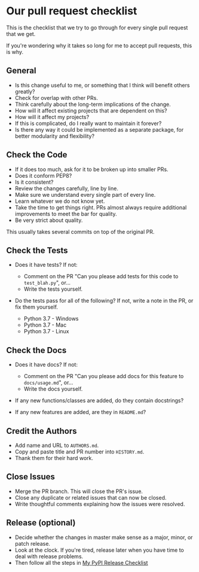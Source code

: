 # Our pull request checklist

This is the checklist that we try to go through for every single pull request that we get.

If you're wondering why it takes so long for me to accept pull requests, this is why.

## General

- Is this change useful to me, or something that I think will benefit others greatly?
- Check for overlap with other PRs.
- Think carefully about the long-term implications of the change.
- How will it affect existing projects that are dependent on this?
- How will it affect my projects?
- If this is complicated, do I really want to maintain it forever?
- Is there any way it could be implemented as a separate package, for better modularity and flexibility?

## Check the Code

- If it does too much, ask for it to be broken up into smaller PRs.
- Does it conform PEP8?
- Is it consistent?
- Review the changes carefully, line by line.
- Make sure we understand every single part of every line.
- Learn whatever we do not know yet.
- Take the time to get things right. PRs almost always require additional improvements to meet the bar for quality.
- Be very strict about quality.

This usually takes several commits on top of the original PR.

## Check the Tests

- Does it have tests? If not:

  - Comment on the PR "Can you please add tests for this code to `test_blah.py`", or...
  - Write the tests yourself.

- Do the tests pass for all of the following? If not, write a note in the PR, or fix them yourself.

  - Python 3.7 - Windows
  - Python 3.7 - Mac
  - Python 3.7 - Linux

## Check the Docs

- Does it have docs? If not:

  - Comment on the PR "Can you please add docs for this feature to `docs/usage.md`", or...
  - Write the docs yourself.

- If any new functions/classes are added, do they contain docstrings?
- If any new features are added, are they in `README.md`?

## Credit the Authors

- Add name and URL to `AUTHORS.md`.
- Copy and paste title and PR number into `HISTORY.md`.
- Thank them for their hard work.

## Close Issues

- Merge the PR branch. This will close the PR's issue.
- Close any duplicate or related issues that can now be closed.
- Write thoughtful comments explaining how the issues were resolved.

## Release (optional)

- Decide whether the changes in master make sense as a major, minor, or patch release.
- Look at the clock. If you're tired, release later when you have time to deal with release problems.
- Then follow all the steps in [My PyPI Release Checklist](https://gist.github.com/audreyr/5990987)